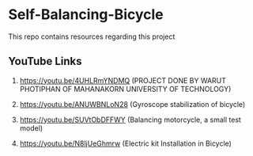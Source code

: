 # Self-Balancing-Bicycle
This repo contains resources regarding this project

## YouTube Links

1) https://youtu.be/4UHLRmYNDMQ (PROJECT DONE BY WARUT PHOTIPHAN OF MAHANAKORN UNIVERSITY OF TECHNOLOGY)

2) https://youtu.be/ANUWBNLoN28  (Gyroscope stabilization of bicycle)

3) https://youtu.be/SUVtObDFFWY (Balancing motorcycle, a small test model)

4) https://youtu.be/N8ljUeGhmrw (Electric kit Installation in Bicycle)



